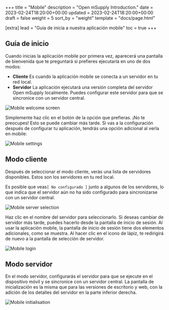 +++
title = "Mobile"
description = "Open mSupply Introduction."
date = 2023-02-24T18:20:00+00:00
updated = 2023-02-24T18:20:00+00:00
draft = false
weight = 5
sort_by = "weight"
template = "docs/page.html"

[extra]
lead = "Guia de inicia a nuestra aplicación mobile"
toc = true
+++

## Guía de inicio

Cuando inicias la aplicación mobile por primera vez, aparecerá una pantalla de bienvenida que te preguntará si prefieres ejecutarla en uno de dos modos:

- **Cliente** Es cuando la aplicación mobile se conecta a un servidor en tu red local.
- **Servidor** La aplicación ejecutará una versión completa del servidor Open mSupply localmente. Puedes configurar este servidor para que se sincronice con un servidor central.

![Mobile welcome screen](/docs/introduction/images/mobile_welcome.png)

Simplemente haz clic en el botón de la opción que prefieras. ¡No te preocupes! Esto se puede cambiar más tarde. Si vas a la configuración después de configurar tu aplicación, tendrás una opción adicional al verla en mobile:

![Mobile settings](/docs/introduction/images/mobile_settings.png)

## Modo cliente

Después de seleccionar el modo cliente, verás una lista de servidores disponibles. Estos son los servidores en tu red local.

Es posible que veas`[ No configurado ]`  junto a algunos de los servidores, lo que indica que el servidor aún no ha sido configurado para sincronizarse con un servidor central.

![Mobile server selection](/docs/introduction/images/mobile_server_selection.png)

Haz clic en el nombre del servidor para seleccionarlo. Si deseas cambiar de servidor más tarde, puedes hacerlo desde la pantalla de inicio de sesión. Al usar la aplicación mobile, la pantalla de inicio de sesión tiene dos elementos adicionales, como se muestra. Al hacer clic en el icono de lápiz, te redirigirá de nuevo a la pantalla de selección de servidor.

![Mobile login](/docs/introduction/images/mobile_login.png)

## Modo servidor

En el modo servidor, configurarás el servidor para que se ejecute en el dispositivo móvil y se sincronice con un servidor central. La pantalla de inicialización es la misma que para las versiones de escritorio y web, con la adición de los detalles del servidor en la parte inferior derecha.

![Mobile initialisation](/docs/introduction/images/mobile_initialisation.png)

